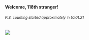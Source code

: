 #### Welcome, 118th stranger!

###### <sup>P.S. counting started approximately in 10.01.21</sup>

<img src="https://kraftwerk28.pp.ua/vcnt.png"></img>
